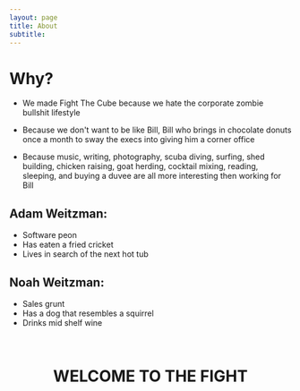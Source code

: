 ```yaml
---
layout: page
title: About
subtitle: 
---
```



# Why?

* We made Fight The Cube because we hate the corporate zombie bullshit lifestyle
 

* Because we don't want to be like Bill, Bill who brings in chocolate donuts once a month to sway the execs into giving him a corner office


* Because music, writing, photography, scuba diving, surfing, shed building, chicken raising, goat herding, cocktail mixing, reading, sleeping, and buying a duvee are all more interesting then working for Bill


## Adam Weitzman:

- Software peon
- Has eaten a fried cricket
- Lives in search of the next hot tub

## Noah Weitzman:

- Sales grunt
- Has a dog that resembles a squirrel
- Drinks mid shelf wine

&nbsp;

<center><h1>WELCOME TO THE FIGHT</h1></center>




